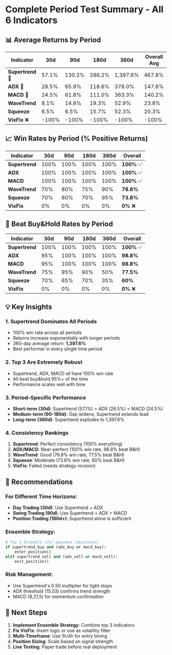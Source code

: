# Complete Period Test Summary - All 6 Indicators

## 📊 Average Returns by Period

| Indicator | 30d | 90d | 180d | 360d | Overall Avg |
|-----------|-----|-----|------|------|-------------|
| **Supertrend** 🥇 | 57.1% | 130.2% | 286.2% | 1,397.6% | 467.8% |
| **ADX** 🥈 | 28.5% | 65.9% | 118.6% | 378.0% | 147.8% |
| **MACD** 🥉 | 24.5% | 61.8% | 111.0% | 363.3% | 140.2% |
| **WaveTrend** | 8.1% | 14.9% | 19.3% | 52.9% | 23.8% |
| **Squeeze** | 6.5% | 6.5% | 15.7% | 52.3% | 20.3% |
| **VixFix** ❌ | -100% | -100% | -100% | -100% | -100% |

## 📈 Win Rates by Period (% Positive Returns)

| Indicator | 30d | 90d | 180d | 360d | Overall |
|-----------|-----|-----|------|------|---------|
| **Supertrend** | 100% | 100% | 100% | 100% | **100%** ✅ |
| **ADX** | 100% | 100% | 100% | 100% | **100%** ✅ |
| **MACD** | 100% | 100% | 100% | 100% | **100%** ✅ |
| **WaveTrend** | 70% | 80% | 75% | 90% | **78.8%** |
| **Squeeze** | 70% | 60% | 70% | 95% | **73.8%** |
| **VixFix** | 0% | 0% | 0% | 0% | **0%** ❌ |

## 🎯 Beat Buy&Hold Rates by Period

| Indicator | 30d | 90d | 180d | 360d | Overall |
|-----------|-----|-----|------|------|---------|
| **Supertrend** | 100% | 100% | 100% | 100% | **100%** ✅ |
| **ADX** | 95% | 100% | 100% | 100% | **98.8%** |
| **MACD** | 95% | 100% | 100% | 100% | **98.8%** |
| **WaveTrend** | 75% | 95% | 90% | 50% | **77.5%** |
| **Squeeze** | 70% | 65% | 70% | 35% | **60%** |
| **VixFix** | 0% | 0% | 0% | 0% | **0%** ❌ |

## 💡 Key Insights

### 1. **Supertrend Dominates All Periods**
- 100% win rate across all periods
- Returns increase exponentially with longer periods
- 360-day average return: **1,397.6%**
- Best performer in every single time period

### 2. **Top 3 Are Extremely Robust**
- Supertrend, ADX, MACD all have 100% win rate
- All beat buy&hold 95%+ of the time
- Performance scales well with time

### 3. **Period-Specific Performance**
- **Short-term (30d)**: Supertrend (57.1%) > ADX (28.5%) > MACD (24.5%)
- **Medium-term (90-180d)**: Gap widens, Supertrend extends lead
- **Long-term (360d)**: Supertrend explodes to 1,397.6%

### 4. **Consistency Rankings**
1. **Supertrend**: Perfect consistency (100% everything)
2. **ADX/MACD**: Near-perfect (100% win rate, 98.8% beat B&H)
3. **WaveTrend**: Good (78.8% win rate, 77.5% beat B&H)
4. **Squeeze**: Moderate (73.8% win rate, 60% beat B&H)
5. **VixFix**: Failed (needs strategy revision)

## 🚀 Recommendations

### For Different Time Horizons:
- **Day Trading (30d)**: Use Supertrend + ADX
- **Swing Trading (90d)**: Use Supertrend + ADX + MACD
- **Position Trading (180d+)**: Supertrend alone is sufficient

### Ensemble Strategy:
```python
# Top 3 Ensemble (for maximum robustness)
if supertrend_buy and (adx_buy or macd_buy):
    enter_position()
elif supertrend_sell and (adx_sell or macd_sell):
    exit_position()
```

### Risk Management:
- Use Supertrend's 0.50 multiplier for tight stops
- ADX threshold (15.03) confirms trend strength
- MACD (8,21,5) for momentum confirmation

## 📝 Next Steps

1. **Implement Ensemble Strategy**: Combine top 3 indicators
2. **Fix VixFix**: Invert logic or use as volatility filter
3. **Multi-Timeframe**: Use 1h/4h for entry timing
4. **Position Sizing**: Scale based on signal strength
5. **Live Testing**: Paper trade before real deployment